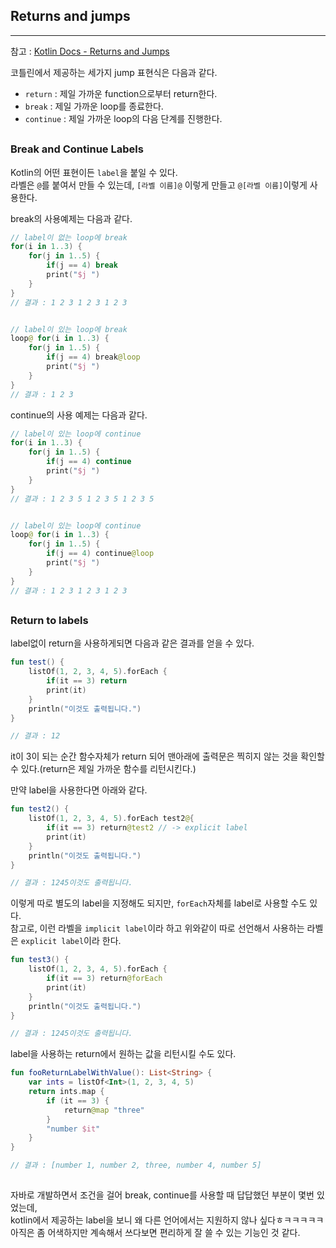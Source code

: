 ## Returns and jumps
  

----
참고 : <a href="https://kotlinlang.org/docs/returns.html#break-and-continue-labels">Kotlin Docs - Returns and Jumps</a>  
  
코틀린에서 제공하는 세가지 jump 표현식은 다음과 같다.
- `return` : 제일 가까운 function으로부터 return한다.  
- `break` : 제일 가까운 loop를 종료한다.  
- `continue` : 제일 가까운 loop의 다음 단계를 진행한다.  
  
##
  
### Break and Continue Labels
Kotlin의 어떤 표현이든 `label`을 붙일 수 있다.  
라벨은 `@`를 붙여서 만들 수 있는데, `[라벨 이름]@` 이렇게 만들고 `@[라벨 이름]`이렇게 사용한다.  
  
break의 사용예제는 다음과 같다.  
```kotlin
// label이 없는 loop에 break
for(i in 1..3) {
    for(j in 1..5) {
        if(j == 4) break
        print("$j ")
    }
}
// 결과 : 1 2 3 1 2 3 1 2 3


// label이 있는 loop에 break
loop@ for(i in 1..3) {
    for(j in 1..5) {
        if(j == 4) break@loop
        print("$j ")
    }
}
// 결과 : 1 2 3
```
  
continue의 사용 예제는 다음과 같다.  
```kotlin
// label이 있는 loop에 continue
for(i in 1..3) {
    for(j in 1..5) {
        if(j == 4) continue
        print("$j ")
    }
}
// 결과 : 1 2 3 5 1 2 3 5 1 2 3 5


// label이 있는 loop에 continue
loop@ for(i in 1..3) {
    for(j in 1..5) {
        if(j == 4) continue@loop
        print("$j ")
    }
}
// 결과 : 1 2 3 1 2 3 1 2 3
```  
  
##
  
### Return to labels
label없이 return을 사용하게되면 다음과 같은 결과를 얻을 수 있다.  
```kotlin
fun test() {
    listOf(1, 2, 3, 4, 5).forEach {
        if(it == 3) return 
        print(it)
    }
    println("이것도 출력됩니다.")
}

// 결과 : 12
```
it이 3이 되는 순간 함수자체가 return 되어 맨아래에 출력문은 찍히지 않는 것을 확인할 수 있다.(return은 제일 가까운 함수를 리턴시킨다.)  
  
만약 label을 사용한다면 아래와 같다.  
```kotlin
fun test2() {
    listOf(1, 2, 3, 4, 5).forEach test2@{
        if(it == 3) return@test2 // -> explicit label
        print(it)
    }
    println("이것도 출력됩니다.")
}

// 결과 : 1245이것도 출력됩니다.
```  
이렇게 따로 별도의 label을 지정해도 되지만, `forEach`자체를 label로 사용할 수도 있다.  
참고로, 이런 라벨을 `implicit label`이라 하고 위와같이 따로 선언해서 사용하는 라벨은 `explicit label`이라 한다.  
```kotlin
fun test3() {
    listOf(1, 2, 3, 4, 5).forEach {
        if(it == 3) return@forEach
        print(it)
    }
    println("이것도 출력됩니다.")
}

// 결과 : 1245이것도 출력됩니다.
```  
  
label을 사용하는 return에서 원하는 값을 리턴시킬 수도 있다.  
```kotlin
fun fooReturnLabelWithValue(): List<String> {
    var ints = listOf<Int>(1, 2, 3, 4, 5)
    return ints.map {
        if (it == 3) {
            return@map "three" 
        }
        "number $it"
    }
}

// 결과 : [number 1, number 2, three, number 4, number 5]
```  
  
##
  
자바로 개발하면서 조건을 걸어 break, continue를 사용할 때 답답했던 부분이 몇번 있었는데,  
kotlin에서 제공하는 label을 보니 왜 다른 언어에서는 지원하지 않나 싶다ㅎㅋㅋㅋㅋㅋ  
아직은 좀 어색하지만 계속해서 쓰다보면 편리하게 잘 쓸 수 있는 기능인 것 같다.  



